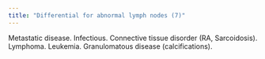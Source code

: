 ```yaml
---
title: "Differential for abnormal lymph nodes (7)"
---
```

Metastatic disease. Infectious. Connective tissue disorder (RA, Sarcoidosis). Lymphoma. Leukemia. Granulomatous disease (calcifications).

